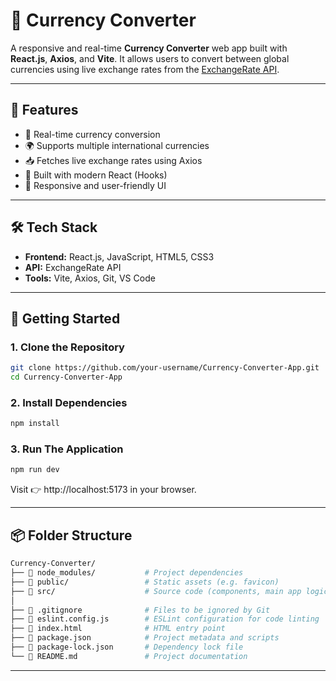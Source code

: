# 💱 Currency Converter

A responsive and real-time **Currency Converter** web app built with **React.js**, **Axios**, and **Vite**. It allows users to convert between global currencies using live exchange rates from the [ExchangeRate API](https://www.exchangerate-api.com/).

---

## 🌟 Features

- 🔄 Real-time currency conversion
- 🌍 Supports multiple international currencies
- 📥 Fetches live exchange rates using Axios
- 🔧 Built with modern React (Hooks)
- 📱 Responsive and user-friendly UI

---

## 🛠️ Tech Stack

- **Frontend:** React.js, JavaScript, HTML5, CSS3
- **API:** ExchangeRate API
- **Tools:** Vite, Axios, Git, VS Code

---

## 🚀 Getting Started

### 1. Clone the Repository

```bash
git clone https://github.com/your-username/Currency-Converter-App.git
cd Currency-Converter-App
```

### 2. Install Dependencies

```bash
npm install
```

### 3. Run The Application

```bash
npm run dev
```
Visit 👉 http://localhost:5173 in your browser.

---

## 📦 Folder Structure
```bash
Currency-Converter/
├── 📁 node_modules/           # Project dependencies
├── 📁 public/                 # Static assets (e.g. favicon)
├── 📁 src/                    # Source code (components, main app logic)
│
├── 📄 .gitignore              # Files to be ignored by Git
├── 📄 eslint.config.js        # ESLint configuration for code linting
├── 📄 index.html              # HTML entry point
├── 📄 package.json            # Project metadata and scripts
├── 📄 package-lock.json       # Dependency lock file
└── 📄 README.md               # Project documentation
```
---


